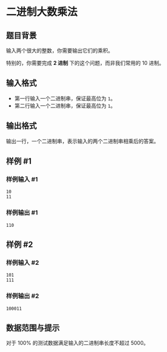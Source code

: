 # 二进制大数乘法
## 题目背景

输入两个很大的整数，你需要输出它们的乘积。

特别的，你需要完成 **2 进制** 下的这个问题，而非我们常用的 10 进制。

## 输入格式

- 第一行输入一个二进制串，保证最高位为 `1`。
- 第二行输入一个二进制串，保证最高位为 `1`。

## 输出格式

输出一行，一个二进制串，表示输入的两个二进制串相乘后的答案。

## 样例 #1

### 样例输入 #1

```
10
11
```

### 样例输出 #1

```
110
```

## 样例 #2

### 样例输入 #2

```
101
111
```

### 样例输出 #2

```
100011
```

## 数据范围与提示

对于 100% 的测试数据满足输入的二进制串长度不超过 5000。